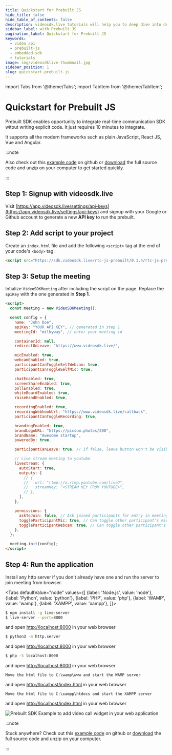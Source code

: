 ```yaml
---
title: Quickstart for Prebuilt JS
hide_title: false
hide_table_of_contents: false
description: videosdk.live tutorials will help you to deep dive into details of all the SDK and API. We tried to include example of all the possible programming langaguges.
sidebar_label: with Prebuilt JS
pagination_label: Quickstart for Prebuilt JS
keywords:
  - video api
  - prebuilt-js
  - embedded-sdk
  - tutorials
image: img/videosdklive-thumbnail.jpg
sidebar_position: 1
slug: quickstart-prebuilt-js
---
```


import Tabs from '@theme/Tabs';
import TabItem from '@theme/TabItem';

# Quickstart for Prebuilt JS

Prebuilt SDK enables opportunity to integrate real-time communication SDK witout writing explicit code. It just requires 10 minutes to integrate.

It supports all the modern frameworks such as plain JavaScript, React JS, Vue and Angular.

:::note

Also check out this [example code](https://github.com/videosdk-live/videosdk-rtc-js-prebuilt-embedded-example) on github or [download](https://github.com/videosdk-live/videosdk-rtc-js-prebuilt-embedded-example/archive/refs/tags/v0.1.0.zip) the full source code and unzip on your computer to get started quickly.

:::

## Step 1: Signup with videosdk.live

Visit [https://app.videosdk.live/settings/api-keys](https://app.videosdk.live/settings/api-keys) and signup with your Google or Github account to generate a new **API key** to run the prebuilt.

## Step 2: Add script to your project

Create an `index.html` file and add the following `<script>` tag at the end of your code's `<body>` tag.

```html title="index.html"
<script src="https://sdk.videosdk.live/rtc-js-prebuilt/0.1.4/rtc-js-prebuilt.js"></script>
```

## Step 3: Setup the meeting

Intialize `VideoSDKMeeting` after including the script on the page. Replace the `apiKey` with the one generated in **Step 1**.

```html title="index.html"
<script>
  const meeting = new VideoSDKMeeting();

  const config = {
    name: "John Doe",
    apiKey: "YOUR API KEY", // generated in step 1
    meetingId: "milkyway", // enter your meeting id

    containerId: null,
    redirectOnLeave: "https://www.videosdk.live/",

    micEnabled: true,
    webcamEnabled: true,
    participantCanToggleSelfWebcam: true,
    participantCanToggleSelfMic: true,

    chatEnabled: true,
    screenShareEnabled: true,
    pollEnabled: true,
    whiteBoardEnabled: true,
    raiseHandEnabled: true,

    recordingEnabled: true,
    recordingWebhookUrl: "https://www.videosdk.live/callback",
    participantCanToggleRecording: true,

    brandingEnabled: true,
    brandLogoURL: "https://picsum.photos/200",
    brandName: "Awesome startup",
    poweredBy: true,

    participantCanLeave: true, // if false, leave button won't be visible

    // Live stream meeting to youtube
    livestream: {
      autoStart: true,
      outputs: [
        // {
        //   url: "rtmp://x.rtmp.youtube.com/live2",
        //   streamKey: "<STREAM KEY FROM YOUTUBE>",
        // },
      ],
    },

    permissions: {
      askToJoin: false, // Ask joined participants for entry in meeting
      toggleParticipantMic: true, // Can toggle other participant's mic
      toggleParticipantWebcam: true, // Can toggle other participant's webcam
    },
  };

  meeting.init(config);
</script>
```

## Step 4: Run the application

Install any http server if you don't already have one and run the server to join meeting from browser.

<Tabs
defaultValue="node"
values={[
{label: 'Node.js', value: 'node'},
{label: 'Python', value: 'python'},
{label: 'PHP', value: 'php'},
{label: 'WAMP', value: 'wamp'},
{label: 'XAMPP', value: 'xampp'},
]}>
<TabItem value="node">

```bash
$ npm install -g live-server
$ live-server --port=8000
```

and open [http://localhost:8000](http://localhost:8000) in your web browser

</TabItem>
<TabItem value="python">

```bash
$ python3 -m http.server
```

and open [http://localhost:8000](http://localhost:8000) in your web browser

</TabItem>
<TabItem value="php">

```bash
$ php -S localhost:8000
```

and open [http://localhost:8000](http://localhost:8000) in your web browser

</TabItem>
<TabItem value="wamp">

```
Move the html file to C:\wamp\www and start the WAMP server
```

and open [http://localhost/index.html](http://localhost/index.html) in your web browser

</TabItem>
<TabItem value="xampp">

```
Move the html file to C:\xampp\htdocs and start the XAMPP server
```

and open [http://localhost/index.html](http://localhost/index.html) in your web browser

</TabItem>
</Tabs>

![Prebuilt SDK Example to add video call widget in your web application](/img/tutorial/integrate-it-anywhere.jpg)

:::note

Stuck anywhere? Check out this [example code](https://github.com/videosdk-live/videosdk-rtc-js-prebuilt-embedded-example) on github or [download](https://github.com/videosdk-live/videosdk-rtc-js-prebuilt-embedded-example/archive/refs/tags/v0.1.0.zip) the full source code and unzip on your computer.

:::
